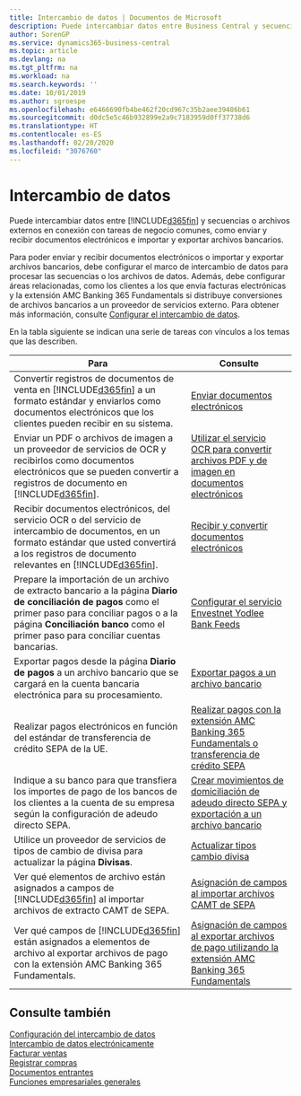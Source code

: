 ```yaml
---
title: Intercambio de datos | Documentos de Microsoft
description: Puede intercambiar datos entre Business Central y secuencias o archivos externos en conexión con tareas de negocio comunes, como enviar y recibir documentos electrónicos e importar y exportar archivos bancarios.
author: SorenGP
ms.service: dynamics365-business-central
ms.topic: article
ms.devlang: na
ms.tgt_pltfrm: na
ms.workload: na
ms.search.keywords: ''
ms.date: 10/01/2019
ms.author: sgroespe
ms.openlocfilehash: e6466690fb4be462f20cd967c35b2aee39486b61
ms.sourcegitcommit: d0dc5e5c46b932899e2a9c7183959d0ff37738d6
ms.translationtype: HT
ms.contentlocale: es-ES
ms.lasthandoff: 02/20/2020
ms.locfileid: "3076760"
---
```

# <a name="exchanging-data"></a>Intercambio de datos
Puede intercambiar datos entre [!INCLUDE[d365fin](includes/d365fin_md.md)] y secuencias o archivos externos en conexión con tareas de negocio comunes, como enviar y recibir documentos electrónicos e importar y exportar archivos bancarios.  

Para poder enviar y recibir documentos electrónicos o importar y exportar archivos bancarios, debe configurar el marco de intercambio de datos para procesar las secuencias o los archivos de datos. Además, debe configurar áreas relacionadas, como los clientes a los que envía facturas electrónicas y la extensión AMC Banking 365 Fundamentals si distribuye conversiones de archivos bancarios a un proveedor de servicios externo. Para obtener más información, consulte [Configurar el intercambio de datos](across-set-up-data-exchange.md).  

 En la tabla siguiente se indican una serie de tareas con vínculos a los temas que las describen.  

|**Para**|**Consulte**|  
|------------|-------------|  
|Convertir registros de documentos de venta en [!INCLUDE[d365fin](includes/d365fin_md.md)] a un formato estándar y enviarlos como documentos electrónicos que los clientes pueden recibir en su sistema.|[Enviar documentos electrónicos](sales-how-to-send-electronic-documents.md)|  
|Enviar un PDF o archivos de imagen a un proveedor de servicios de OCR y recibirlos como documentos electrónicos que se pueden convertir a registros de documento en [!INCLUDE[d365fin](includes/d365fin_md.md)].|[Utilizar el servicio OCR para convertir archivos PDF y de imagen en documentos electrónicos](across-how-use-ocr-pdf-images-files.md)|  
|Recibir documentos electrónicos, del servicio OCR o del servicio de intercambio de documentos, en un formato estándar que usted convertirá a los registros de documento relevantes en [!INCLUDE[d365fin](includes/d365fin_md.md)].|[Recibir y convertir documentos electrónicos](purchasing-how-to-receive-and-convert-electronic-documents.md)|  
|Prepare la importación de un archivo de extracto bancario a la página **Diario de conciliación de pagos** como el primer paso para conciliar pagos o a la página **Conciliación banco** como el primer paso para conciliar cuentas bancarias.|[Configurar el servicio Envestnet Yodlee Bank Feeds](bank-how-setup-bank-statement-service.md)|  
|Exportar pagos desde la página **Diario de pagos** a un archivo bancario que se cargará en la cuenta bancaria electrónica para su procesamiento.|[Exportar pagos a un archivo bancario](finance-make-payments-with-bank-data-conversion-service-or-sepa-credit-transfer.md#exporting-payments-to-a-bank-file)|
|Realizar pagos electrónicos en función del estándar de transferencia de crédito SEPA de la UE.|[Realizar pagos con la extensión AMC Banking 365 Fundamentals o transferencia de crédito SEPA](finance-make-payments-with-bank-data-conversion-service-or-sepa-credit-transfer.md)|  
|Indique a su banco para que transfiera los importes de pago de los bancos de los clientes a la cuenta de su empresa según la configuración de adeudo directo SEPA.|[Crear movimientos de domiciliación de adeudo directo SEPA y exportación a un archivo bancario](finance-collect-payments-with-sepa-direct-debit.md#creating-sepa-direct-debit-collection-entries-and-export-to-a-bank-file)|  
|Utilice un proveedor de servicios de tipos de cambio de divisa para actualizar la página **Divisas**.|[Actualizar tipos cambio divisa](finance-how-update-currencies.md)|  
|Ver qué elementos de archivo están asignados a campos de [!INCLUDE[d365fin](includes/d365fin_md.md)] al importar archivos de extracto CAMT de SEPA.|[Asignación de campos al importar archivos CAMT de SEPA](across-field-mapping-when-importing-sepa-camt-files.md)|  
|Ver qué campos de [!INCLUDE[d365fin](includes/d365fin_md.md)] están asignados a elementos de archivo al exportar archivos de pago con la extensión AMC Banking 365 Fundamentals.|[Asignación de campos al exportar archivos de pago utilizando la extensión AMC Banking 365 Fundamentals](across-field-mapping-when-exporting-payment-files-using-bank-data-conversion-service.md)|  

## <a name="see-also"></a>Consulte también  
[Configuración del intercambio de datos](across-set-up-data-exchange.md)  
[Intercambio de datos electrónicamente](across-data-exchange.md)  
[Facturar ventas](sales-how-invoice-sales.md)   
[Registrar compras](purchasing-how-record-purchases.md)  
[Documentos entrantes](across-income-documents.md)  
[Funciones empresariales generales](ui-across-business-areas.md)  
